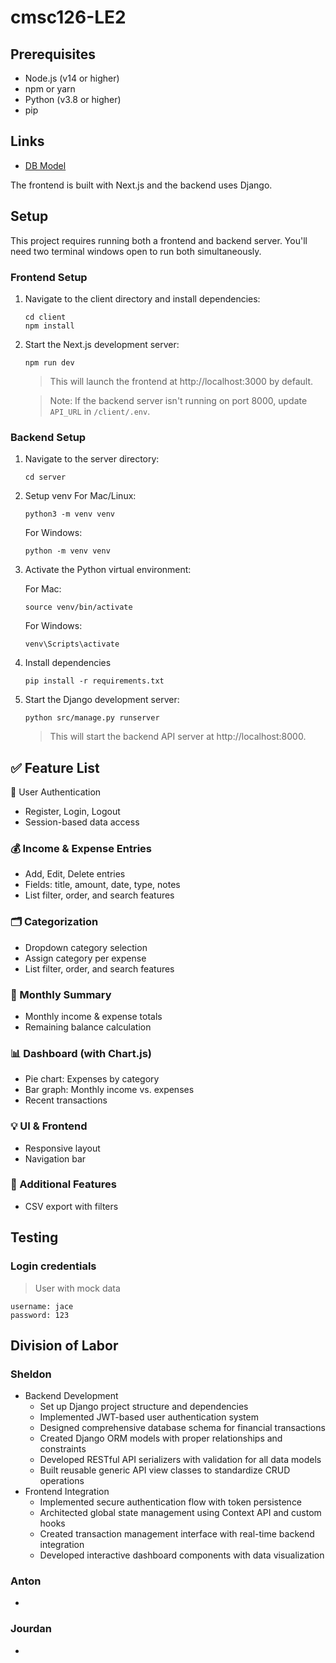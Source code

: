 # cmsc126-LE2

## Prerequisites
- Node.js (v14 or higher)
- npm or yarn
- Python (v3.8 or higher)
- pip

## Links
- [DB Model](https://lucid.app/lucidchart/5ab4801f-b1ce-4743-b0e5-b6d24caae0aa/edit?viewport_loc=-1087%2C942%2C1345%2C1023%2C0_0&invitationId=inv_652a4829-a71a-4cbb-bdb8-cd4eb45aadfa)

The frontend is built with Next.js and the backend uses Django.


## Setup
This project requires running both a frontend and backend server. You'll need two terminal windows open to run both simultaneously.

### Frontend Setup
1. Navigate to the client directory and install dependencies:
    ```
    cd client
    npm install
    ```

1. Start the Next.js development server:
    ```
    npm run dev
    ```
    > This will launch the frontend at http://localhost:3000 by default.

    > Note: If the backend server isn't running on port 8000, update `API_URL` in `/client/.env`.

### Backend Setup
1. Navigate to the server directory:
    ```
    cd server
    ```

1. Setup venv
    For Mac/Linux:
    ```
    python3 -m venv venv
    ```
    
    For Windows:
    ```
    python -m venv venv
    ```

1. Activate the Python virtual environment:

    For Mac:
    ```
    source venv/bin/activate
    ```

    For Windows:
    ```
    venv\Scripts\activate
    ```

1. Install dependencies
    ```
    pip install -r requirements.txt
    ```

1. Start the Django development server:
    ```
    python src/manage.py runserver
    ```
    > This will start the backend API server at http://localhost:8000.



## ✅ Feature List

🔐 User Authentication
- Register, Login, Logout
- Session-based data access

### 💰 Income & Expense Entries
- Add, Edit, Delete entries
- Fields: title, amount, date, type, notes
- List filter, order, and search features

### 🗂 Categorization
- Dropdown category selection
- Assign category per expense
- List filter, order, and search features

### 📅 Monthly Summary
- Monthly income & expense totals
- Remaining balance calculation

### 📊 Dashboard (with Chart.js)
- Pie chart: Expenses by category
- Bar graph: Monthly income vs. expenses
- Recent transactions

### 💡 UI & Frontend
- Responsive layout
- Navigation bar

### 🚀 Additional Features
- CSV export with filters


## Testing
### Login credentials
> User with mock data
```
username: jace
password: 123
```

## Division of Labor
### Sheldon
- Backend Development
    - Set up Django project structure and dependencies
    - Implemented JWT-based user authentication system
    - Designed comprehensive database schema for financial transactions
    - Created Django ORM models with proper relationships and constraints
    - Developed RESTful API serializers with validation for all data models
    - Built reusable generic API view classes to standardize CRUD operations
- Frontend Integration
    - Implemented secure authentication flow with token persistence
    - Architected global state management using Context API and custom hooks
    - Created transaction management interface with real-time backend integration
    - Developed interactive dashboard components with data visualization

### Anton
-

### Jourdan
- 